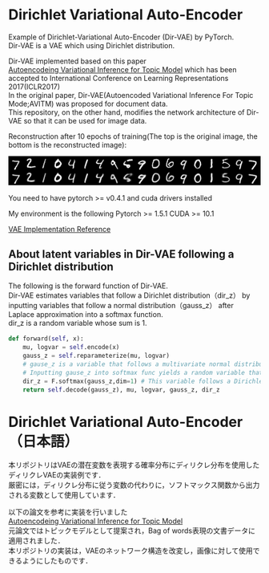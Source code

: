 # Dirichlet Variational Auto-Encoder
Example of Dirichlet-Variational Auto-Encoder (Dir-VAE) by PyTorch.  
Dir-VAE is a VAE which using Dirichlet distribution.  

Dir-VAE implemented based on this paper  
[Autoencodeing Variational Inference for Topic Model](https://arxiv.org/pdf/1703.01488) which has been accepted to International Conference on Learning Representations 2017(ICLR2017)  
In the original paper, Dir-VAE(Autoencoded Variational Inference For Topic Mode;AVITM) was proposed for document data.   
This repository, on the other hand, modifies the network architecture of Dir-VAE so that it can be used for image data.  

Reconstruction after 10 epochs of training(The top is the original image, the bottom is the reconstructed image):
<div>
	<img src='/image/recon_9.png'>
</div>

You need to have pytorch >= v0.4.1 and cuda drivers installed

My environment is the following
Pytorch >= 1.5.1
CUDA >= 10.1  

[VAE Implementation Reference](https://github.com/pytorch/examples/blob/main/vae/main.py)  

## About latent variables in Dir-VAE following a Dirichlet distribution  
The following is the forward function of Dir-VAE.  
Dir-VAE estimates variables that follow a Dirichlet distribution（dir_z） by inputting variables that follow a normal distribution（gauss_z） after Laplace approximation into a softmax function.  
dir_z is a random variable whose sum is 1.
```python:dir_vae.py
def forward(self, x):
    mu, logvar = self.encode(x)
    gauss_z = self.reparameterize(mu, logvar) 
    # gause_z is a variable that follows a multivariate normal distribution
    # Inputting gause_z into softmax func yields a random variable that follows a Dirichlet distribution (Softmax func are used in decoder)
    dir_z = F.softmax(gauss_z,dim=1) # This variable follows a Dirichlet distribution
    return self.decode(gauss_z), mu, logvar, gauss_z, dir_z
```

# Dirichlet Variational Auto-Encoder（日本語）
本リポジトリはVAEの潜在変数を表現する確率分布にディリクレ分布を使用したディリクレVAEの実装例です．  
厳密には，ディリクレ分布に従う変数の代わりに，ソフトマックス関数から出力される変数として使用しています．  

以下の論文を参考に実装を行いました  
[Autoencodeing Variational Inference for Topic Model](https://arxiv.org/pdf/1703.01488)  
元論文ではトピックモデルとして提案され，Bag of words表現の文書データに適用されました．  
本リポジトリの実装は，VAEのネットワーク構造を改変し，画像に対して使用できるようにしたものです．
